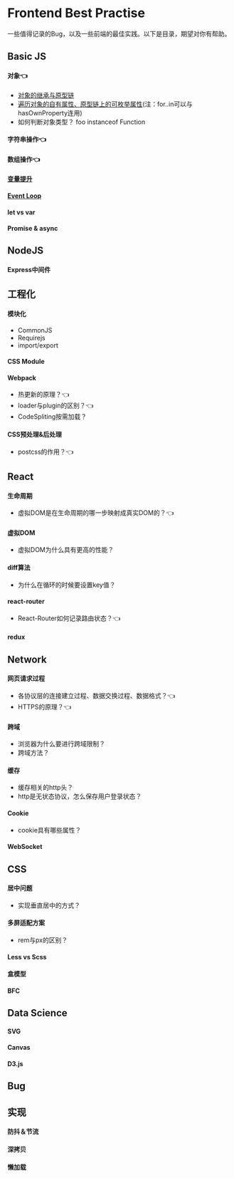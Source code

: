 # Frontend Best Practise
一些值得记录的Bug，以及一些前端的最佳实践。以下是目录，期望对你有帮助。

## Basic JS
#### 对象👈
- [对象的继承与原型链](https://github.com/panshiyao/Frontend-Best-Practise/issues/1)
- [遍历对象的自有属性、原型链上的可枚举属性](https://segmentfault.com/a/1190000007908692?_ea=1493826)(注：for..in可以与hasOwnProperty连用)
- 如何判断对象类型？ foo instanceof Function
#### 字符串操作👈
#### 数组操作👈
#### [变量提升](https://github.com/creeperyang/blog/issues/16)
#### [Event Loop](https://github.com/creeperyang/blog/issues/26)
#### let vs var
#### Promise & async

## NodeJS
#### Express中间件


## 工程化
#### 模块化
- CommonJS
- Requirejs
- import/export
#### CSS Module
#### Webpack
- 热更新的原理？👈
- loader与plugin的区别？👈
- CodeSpliting按需加载？
#### CSS预处理&后处理
- postcss的作用？👈

## React
#### 生命周期
- 虚拟DOM是在生命周期的哪一步映射成真实DOM的？👈
#### 虚拟DOM
- 虚拟DOM为什么具有更高的性能？
#### diff算法
- 为什么在循环的时候要设置key值？
#### react-router
- React-Router如何记录路由状态？👈
#### redux

## Network
#### 网页请求过程
- 各协议层的连接建立过程、数据交换过程、数据格式？👈
- HTTPS的原理？👈
#### 跨域
- 浏览器为什么要进行跨域限制？
- 跨域方法？
#### 缓存
- 缓存相关的http头？
- http是无状态协议，怎么保存用户登录状态？
#### Cookie
- cookie具有哪些属性？
#### WebSocket

## CSS
#### 居中问题
- 实现垂直居中的方式？
#### 多屏适配方案
- rem与px的区别？
#### Less vs Scss
#### 盒模型
#### BFC


## Data Science
#### SVG
#### Canvas
#### D3.js


## Bug


## 实现
#### 防抖＆节流
#### 深拷贝
#### 懒加载
